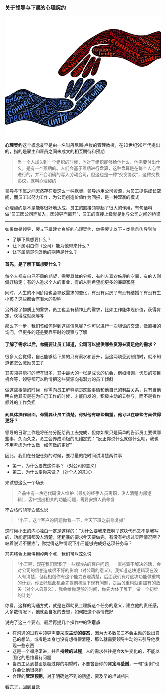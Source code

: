### 关于领导与下属的心理契约

![假装这里有一张图片](/static/img/agreement-1.png)

**心理契约**这个概念最早是由一名叫丹尼斯·卢梭的管理教授，在20世纪90年代提出的，指的是雇主和雇员之间未成文的相互期待和预期

> 当一个人加入到一个组织的时候，他对于组织能够给他什么，他需要付出什么，是有一个预期的。人们会基于预期进行盘算，这种盘算是在每个人心里进行的，并不会明确的写入劳动合同，但这也是一种“交换协议”，这种交换协议，就叫心理契约

领导与下属之间天然存在着这么一种默契，领导运用公司资源，为员工提供成长空间，而员工以努力工作，为公司创造价值作为回报，是一种双赢的模式

心理契约是不是能够很好地达成，员工的直接领导起了很大的作用，有句话叫做“员工因公司而加入，因领导而离开”，员工的直接上级就是他与公司之间的桥梁

---

如果你是领导，要与下属建立良好的心理契约，你需要让以下三类信息传导到位

- 了解下属想要什么？
- 让下属明白你（公司）能为他带来什么？
- 让下属清楚你对他的期待是什么？

#### 首先，是了解下属想要什么？

每个人都有自己不同的期望，需要具体的分析，有的人喜欢施展的空间，有的人则偏好稳定；有的人追求个人的事业，有的人则希望能更多的兼顾家庭

同时，人生的不同阶段也会导致需求的变化，有没有买房？有没有结婚？有没有生小孩？这些都会有很大的影响

另外除了物质上的需求，员工也会有精神上的需求，比如工作能体现价值，获得肯定，获得成就感等等

那么下一步，我们该如何得到这些信息呢？你可以进行一次坦诚的交流，做直接的询问，但更多的还是要靠平时的观察与了解

#### 了解了需求以后，你需要让员工知道，公司可以提供哪些资源来满足他的需求？

很多人会觉得，自己能够给下属的只有薪水和晋升，当这两项受到制约时，就不知道该怎么激励员工了

其实领导能打的牌有很多，其中最大的一张是成长的机会，例如培训，优质的项目机会等，领导都可以酌情把这些资源向有潜力的员工倾斜

做这些事情的时候，你需向员工解释清楚这些事情和他自己的利益关系，只有当他明白他其实是在为自己工作的时候，才能自发的，积极主动的去参与，而不是看作额外的工作负担

#### 到具体操作层面，你需要让员工清楚，你对他有哪些期望，他可以在哪些方面做得更好？

领导的日常工作是将任务分配给员工去完成，但你如果只是简单的告诉员工要做哪些事，久而久之，员工会养成消极的思维定式：“反正你说什么就做什么呗，我也不用考虑为什么做，如何做的更好”

因此，我们在分配任务的时候，要尽量的花时间讲清楚两件事

- 第一，为什么要做这件事？（对公司的意义）
- 第二，为什么要你来做？（对个人的意义）

来试想这么一个场景

> 产品中有一块老代码没人维护（最初的经手人员离职，没人清楚内部逻辑），客户提出相关的功能问题，需要安排人员修复

不合格的领导会这么说

> “小王，这个客户的问题你看一下，今天下班之前修复掉”

这时候小王的内心独白一定是这样的：“为什么要我来做啊？这块代码又不是我写的，功能逻辑都没人清楚，还粗暴的要求今天要做完，有没有考虑过实际情况啊？站着说话不腰疼”，你觉得这种情况下小王能够完成好这项任务吗？

其实结合上面讲到的两个点，我们可以这么说

> “小王啊，现在我们累积了一些模块A的客户问题，一直拖着不解决的话，会对公司的信誉造成很不好的影响（对公司的意义）。我知道这块逻辑现在没人有清楚，但我相信你有这个能力去理清楚，后面我们有对这块功能做重构的计划，你正好趁此机会先提前梳理下现有问题，之后的重构就更加有的放矢（对个人的意义），我会给你足够的时间，你先大体了解下，做一个初步的计划”

你看，这样的沟通方式，就是在帮助员工理解这个任务的意义，建立他的责任感，大多数情况下，他就会自发的去想，如何把这个事情做好

说完了这三个要点，最后再提几个操作中的**注意点**

- 在沟通的过程中领导需要采取**主动的姿态**，因为大多数员工不会主动的说出自己的想法，或者是本身也没有想得很清楚，那么就需要领导主动的去引导他发现一些东西
- 这是一个循序渐进，并且**持续的过程**，人的需求往往是会发生变化的，不能以固化的思维看待问题
- 当员工达到甚至是超过你的期望时，不要吝啬你的**肯定**与**感谢**，一句“谢谢”也许会让他很感动
- 合理的**管理预期**，对于明确达不到的期望，要及早的坦诚相告


[看完了，回到目录](/README.md)